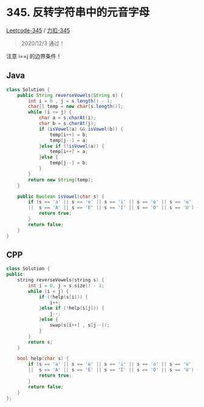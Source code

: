 # 345. 反转字符串中的元音字母

[Leetcode-345](https://leetcode.com/problems/reverse-vowels-of-a-string/) / [力扣-345](https://leetcode-cn.com/problems/reverse-vowels-of-a-string/)

> 2020/12/3 通过！

注意 i==j 的边界条件！

## Java

```java
class Solution {
    public String reverseVowels(String s) {
        int i = 0 , j = s.length() - 1;
        char[] temp = new char[s.length()];
        while (i <= j) {
            char a = s.charAt(i);
            char b = s.charAt(j);
            if (isVowel(a) && isVowel(b)) {
                temp[i++] = b;
                temp[j--] = a;                
            }else if (!isVowel(a)) {
                temp[i++] = a;
            }else {
                temp[j--] = b;
            }
        }
        return new String(temp);
    }

    public Boolean isVowel(char s) {
        if (s == 'a' || s == 'e' || s == 'i' || s == 'o' || s == 'u' 
        ||  s == 'A' || s == 'E' || s == 'I' || s == 'O' || s == 'U') {
            return true;
        }
        return false;
    }
}
```

## CPP

```cpp
class Solution {
public:
    string reverseVowels(string s) {
        int i = 0, j = s.size() - 1;
        while (i < j) {
            if (!help(s[i])) {
                i++;
            }else if (!help(s[j])) {
                j--;
            }else {
                swap(s[i++] , s[j--]);
            }
        }
        return s;
    }

    bool help(char s) {
        if (s == 'a' || s == 'e' || s == 'i' || s == 'o' || s == 'u' 
        ||  s == 'A' || s == 'E' || s == 'I' || s == 'O' || s == 'U') {
            return true;
        }
        return false;
    }
};
```